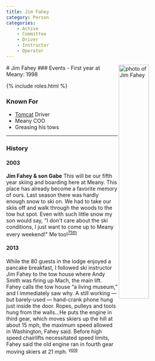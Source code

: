 ```yaml
---
title: Jim Fahey
category: Person
categories:
    - Active
    - Committee
    - Driver
    - Instructor
    - Operator
---
```

<img src="https://raw.githubusercontent.com/MeanyLodge/meanylodge.github.com/assets/img/2020-Jim-Fahey.jpeg" align="right" style="width: 40%;" alt="photo of Jim Fahey">
# Jim Fahey
### Events
- First year at Meany: 1998

{% include roles.html %}

### Known For
- [Tomcat](/Machine/Tomcat) Driver
- Meany COO
- Greasing his tows

---
### History
#### 2003

**Jim Fahey & son Gabe** This will be our fifth year skiing and boarding here at Meany. This place has already become a favorite memory of ours. Last season there was hardly enough snow to ski on. We had to take our skiis off and walk through the woods to the tow hut spot. Even with such little snow my son would say, "I don't care about the ski conditions, I just want to come up to Meany every weekend!" Me too!<sup>[75th][]</sup>

#### 2013

While the 80 guests in the lodge enjoyed a pancake breakfast, I followed ski instructor Jim Fahey to the tow house where Andy Smith was firing up Mach, the main lift. Fahey calls the tow house “a living museum,” and I immediately saw why. A still working — but barely-used — hand-crank phone hung just inside the door. Ropes, pulleys and tools hung from the walls...He puts the engine in third gear, which moves skiers up the hill at about 15 mph, the maximum speed allowed in Washington, Fahey said. Before high speed chairlifts necessitated speed limits, Fahey said the old engine ran in fourth gear moving skiers at 21 mph. <sup>[yore][]</sup>


[75th]: /Event/Anniversary#75th
[yore]: https://www.theolympian.com/outdoors/article25316305.html
